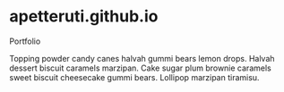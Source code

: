 # apetteruti.github.io
Portfolio

Topping powder candy canes halvah gummi bears lemon drops. Halvah dessert biscuit caramels marzipan. Cake sugar plum brownie caramels sweet biscuit cheesecake gummi bears. Lollipop marzipan tiramisu.